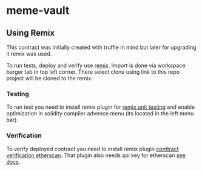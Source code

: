 # meme-vault



## Using Remix

This contract was initially created with truffle in mind but later for upgrading it remix was used.

To run tests, deploy and verify use [remix](https://remix.ethereum.org/#lang=en&optimize=false&runs=200&evmVersion=null).
Import is done via workspace burger tab in top left corner. There select clone using link to this repo project will be cloned to the remix.


### Testing
To run test you need to install remix plugin for [remix unit testing](https://remix-ide.readthedocs.io/en/latest/unittesting.html) and enable optimization in solidity compiler advence menu (its located in the left menu bar).

### Verification
To verify deployed contract you need to install remix plugin [conttract verification etherscan](https://remix-ide.readthedocs.io/en/latest/contract_verification.html#etherscan).
That plugin also needs api key for etherscan [see docs](https://remix-ide.readthedocs.io/en/latest/contract_verification.html#etherscan).
